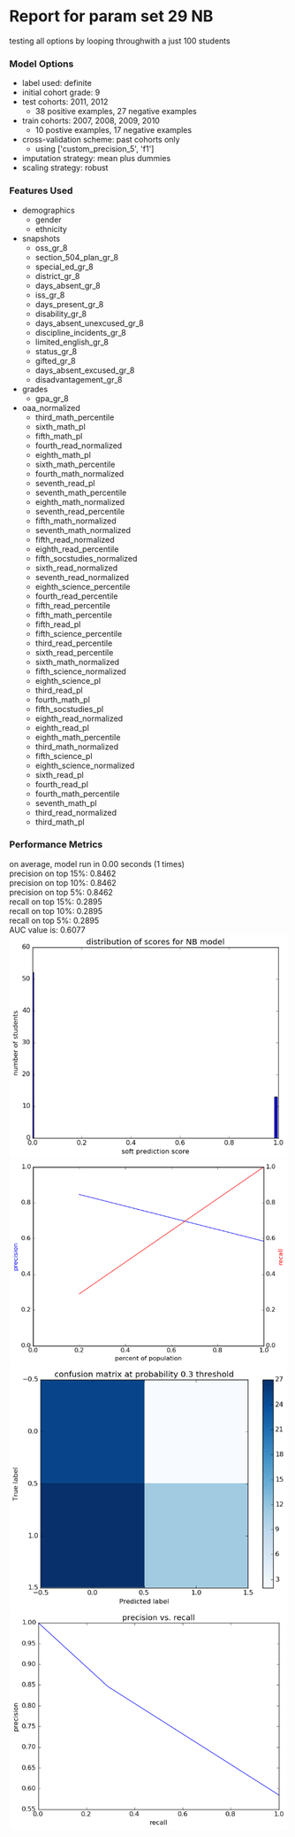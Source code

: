 # Report for param set 29 NB
testing all options by looping throughwith a just 100 students

### Model Options
* label used: definite
* initial cohort grade: 9
* test cohorts: 2011, 2012
	 * 38 positive examples, 27 negative examples
* train cohorts: 2007, 2008, 2009, 2010
	 * 10 postive examples, 17 negative examples
* cross-validation scheme: past cohorts only
	 * using ['custom_precision_5', 'f1']
* imputation strategy: mean plus dummies
* scaling strategy: robust

### Features Used
* demographics
	 * gender
	 * ethnicity
* snapshots
	 * oss_gr_8
	 * section_504_plan_gr_8
	 * special_ed_gr_8
	 * district_gr_8
	 * days_absent_gr_8
	 * iss_gr_8
	 * days_present_gr_8
	 * disability_gr_8
	 * days_absent_unexcused_gr_8
	 * discipline_incidents_gr_8
	 * limited_english_gr_8
	 * status_gr_8
	 * gifted_gr_8
	 * days_absent_excused_gr_8
	 * disadvantagement_gr_8
* grades
	 * gpa_gr_8
* oaa_normalized
	 * third_math_percentile
	 * sixth_math_pl
	 * fifth_math_pl
	 * fourth_read_normalized
	 * eighth_math_pl
	 * sixth_math_percentile
	 * fourth_math_normalized
	 * seventh_read_pl
	 * seventh_math_percentile
	 * eighth_math_normalized
	 * seventh_read_percentile
	 * fifth_math_normalized
	 * seventh_math_normalized
	 * fifth_read_normalized
	 * eighth_read_percentile
	 * fifth_socstudies_normalized
	 * sixth_read_normalized
	 * seventh_read_normalized
	 * eighth_science_percentile
	 * fourth_read_percentile
	 * fifth_read_percentile
	 * fifth_math_percentile
	 * fifth_read_pl
	 * fifth_science_percentile
	 * third_read_percentile
	 * sixth_read_percentile
	 * sixth_math_normalized
	 * fifth_science_normalized
	 * eighth_science_pl
	 * third_read_pl
	 * fourth_math_pl
	 * fifth_socstudies_pl
	 * eighth_read_normalized
	 * eighth_read_pl
	 * eighth_math_percentile
	 * third_math_normalized
	 * fifth_science_pl
	 * eighth_science_normalized
	 * sixth_read_pl
	 * fourth_read_pl
	 * fourth_math_percentile
	 * seventh_math_pl
	 * third_read_normalized
	 * third_math_pl

### Performance Metrics
on average, model run in 0.00 seconds (1 times) <br/>precision on top 15%: 0.8462 <br/>precision on top 10%: 0.8462 <br/>precision on top 5%: 0.8462 <br/>recall on top 15%: 0.2895 <br/>recall on top 10%: 0.2895 <br/>recall on top 5%: 0.2895 <br/>AUC value is: 0.6077 <br/>![param_set_29_NB_score_dist.png](figs/param_set_29_NB_score_dist.png)
![param_set_29_NB_precision_recall_at_k.png](figs/param_set_29_NB_precision_recall_at_k.png)
![param_set_29_NB_confusion_mat_0.3.png](figs/param_set_29_NB_confusion_mat_0.3.png)
![param_set_29_NB_pr_vs_threshold.png](figs/param_set_29_NB_pr_vs_threshold.png)
